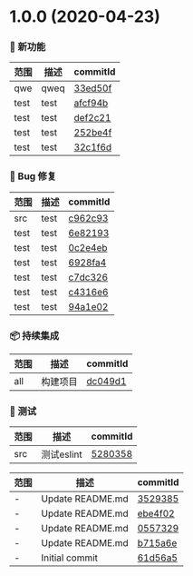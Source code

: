 # 1.0.0 (2020-04-23)

### 🌟 新功能
范围|描述|commitId
--|--|--
 qwe | qweq | [33ed50f](https://github.com/luoxue-victor/learn-node/commit/33ed50f)
 test | test | [afcf94b](https://github.com/luoxue-victor/learn-node/commit/afcf94b)
 test | test | [def2c21](https://github.com/luoxue-victor/learn-node/commit/def2c21)
 test | test | [252be4f](https://github.com/luoxue-victor/learn-node/commit/252be4f)
 test | test | [32c1f6d](https://github.com/luoxue-victor/learn-node/commit/32c1f6d)


### 🐛 Bug 修复
范围|描述|commitId
--|--|--
 src | test | [c962c93](https://github.com/luoxue-victor/learn-node/commit/c962c93)
 test | test | [6e82193](https://github.com/luoxue-victor/learn-node/commit/6e82193)
 test | test | [0c2e4eb](https://github.com/luoxue-victor/learn-node/commit/0c2e4eb)
 test | test | [6928fa4](https://github.com/luoxue-victor/learn-node/commit/6928fa4)
 test | test | [c7dc326](https://github.com/luoxue-victor/learn-node/commit/c7dc326)
 test | test | [c4316e6](https://github.com/luoxue-victor/learn-node/commit/c4316e6)
 test | test | [94a1e02](https://github.com/luoxue-victor/learn-node/commit/94a1e02)


### 📦 持续集成
范围|描述|commitId
--|--|--
 all | 构建项目 | [dc049d1](https://github.com/luoxue-victor/learn-node/commit/dc049d1)


### 🔧 测试
范围|描述|commitId
--|--|--
 src | 测试eslint | [5280358](https://github.com/luoxue-victor/learn-node/commit/5280358)


范围|描述|commitId
--|--|--
 - | Update README.md | [3529385](https://github.com/luoxue-victor/learn-node/commit/3529385)
 - | Update README.md | [ebe4f02](https://github.com/luoxue-victor/learn-node/commit/ebe4f02)
 - | Update README.md | [0557329](https://github.com/luoxue-victor/learn-node/commit/0557329)
 - | Update README.md | [b715a6e](https://github.com/luoxue-victor/learn-node/commit/b715a6e)
 - | Initial commit | [61d56a5](https://github.com/luoxue-victor/learn-node/commit/61d56a5)

